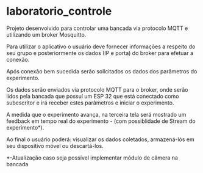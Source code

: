 # laboratorio_controle

Projeto desenvolvido para controlar uma bancada via protocolo MQTT e utilizando um broker Mosquitto.

Para utilizar o aplicativo o usuário deve fornecer informações a respeito do seu grupo e posteriormente os dados (IP e porta) do broker para efetuar a conexão.

Após conexão bem sucedida serão solicitados os dados dos parâmetros do experimento.

Os dados serão enviados via protocolo MQTT para o broker, onde serão lidos pela bancada que possuí um ESP 32 que está conectado como subescritor e irá receber estes parâmetros e iniciar o experimento.

A medida que o experimento avança, na terceira tela será mostrado um feedback em tempo real do experimento - (com possiblidade de Stream do experimento*).

Ao final o usuário poderá: visualizar os dados coletados, armazená-lós em seu dispositivo móvel ou descartá-los.

*-Atualização caso seja possível implementar módulo de câmera na bancada

